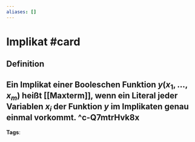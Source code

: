```yaml
---
aliases: []
---
```


# Implikat #card
## Definition
Ein Implikat einer Booleschen Funktion $y\left(x_{1}, \ldots, x_{m}\right)$ heißt [[Maxterm]], wenn ein Literal jeder Variablen $x_{i}$ der Funktion $y$ im Implikaten genau einmal vorkommt.
^c-Q7mtrHvk8x
---
**Tags**: 
